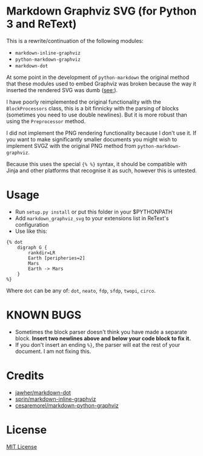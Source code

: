 Markdown Graphviz SVG (for Python 3 and ReText)
===============================================

This is a rewrite/continuation of the following modules:
 - `markdown-inline-graphviz`
 - `python-markdown-graphviz`
 - `markdown-dot`

At some point in the development of `python-markdown` the original method that these modules used to embed Graphviz was broken because the way it inserted the rendered SVG was dumb ([see:](https://github.com/cesaremorel/markdown-inline-graphviz/issues/6)).

I have poorly reimplemented the original functionality with the `BlockProcessors` class, this is a bit finnicky with the parsing of blocks (sometimes you need to use double newlines). But it is more robust than using the `Preprocessor` method.

I did not implement the PNG rendering functionality because I don't use it. If you want to make significantly smaller documents you might wish to implement SVGZ with the original PNG method from `python-markdown-graphviz`.

Because this uses the special `{% %}` syntax, it should be compatible with Jinja and other platforms that recognise it as such, however this is untested.

# Usage
 - Run `setup.py install` or put this folder in your $PYTHONPATH
 - Add `markdown_graphviz_svg` to your extensions list in ReText's configuration
 - Use like this:

```
{% dot
    digraph G {
        rankdir=LR
        Earth [peripheries=2]
        Mars
        Earth -> Mars
    }
%}
```

Where `dot` can be any of: `dot`, `neato`, `fdp`, `sfdp`, `twopi`, `circo`.

# KNOWN BUGS
 - Sometimes the block parser doesn't think you have made a separate block. **Insert two newlines above and below your code block to fix it.**
 - If you don't insert an ending `%}`, the parser will eat the rest of your document. I am not fixing this.

# Credits

- [jawher/markdown-dot](https://github.com/jawher/markdown-dot)
- [sprin/markdown-inline-graphviz](https://github.com/sprin/markdown-inline-graphviz)
- [cesaremorel/markdown-python-graphviz](https://github.com/cesaremorel/markdown-inline-graphviz)


# License
[MIT License](http://www.opensource.org/licenses/mit-license.php)
